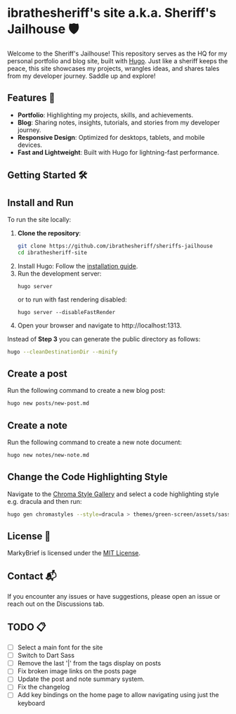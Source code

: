 # ibrathesheriff's site a.k.a. Sheriff's Jailhouse 🛡️
Welcome to the Sheriff's Jailhouse! This repository serves as the HQ for my personal portfolio and blog site, built with [Hugo](https://gohugo.io). Just like a sheriff keeps the peace, this site showcases my projects, wrangles ideas, and shares tales from my developer journey. Saddle up and explore!

## Features 🚀
- **Portfolio**: Highlighting my projects, skills, and achievements.
- **Blog**: Sharing notes, insights, tutorials, and stories from my developer journey.
- **Responsive Design**: Optimized for desktops, tablets, and mobile devices.
- **Fast and Lightweight**: Built with Hugo for lightning-fast performance.

## Getting Started 🛠️

## Install and Run
To run the site locally:
1. **Clone the repository**:
    ```bash
    git clone https://github.com/ibrathesheriff/sheriffs-jailhouse
    cd ibrathesheriff-site
    ```
2. Install Hugo: Follow the [installation guide](https://gohugo.io/installation/).
3. Run the development server:
    ```
    hugo server
    ```
    or to run with fast rendering disabled:
    ```
    hugo server --disableFastRender
    ```
4. Open your browser and navigate to http://localhost:1313.

Instead of **Step 3** you can generate the public directory as follows:
```bash
hugo --cleanDestinationDir --minify
```

## Create a post
Run the following command to create a new blog post:
```bash
hugo new posts/new-post.md
```

## Create a note
Run the following command to create a new note document:
```bash
hugo new notes/new-note.md
```

## Change the Code Highlighting Style
Navigate to the [Chroma Style Gallery](https://xyproto.github.io/splash/docs/all.html) and select a code highlighting style e.g. dracula and then run:
```bash
hugo gen chromastyles --style=dracula > themes/green-screen/assets/sass/components/_code_blocks.scss
```

## License 📜
MarkyBrief is licensed under the [MIT License](https://mit-license.org/).

## Contact 📬
If you encounter any issues or have suggestions, please open an issue or reach out on the Discussions tab.

## TODO 📋
- [ ] Select a main font for the site
- [ ] Switch to Dart Sass
- [ ] Remove the last '|' from the tags display on posts
- [ ] Fix broken image links on the posts page
- [ ] Update the post and note summary system.
- [ ] Fix the changelog
- [ ] Add key bindings on the home page to allow navigating using just the keyboard
